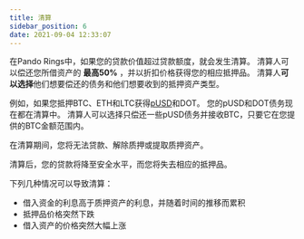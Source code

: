 ```yaml
---
title: 清算
sidebar_position: 6
date: 2021-09-04 12:33:07
---
```


在Pando Rings中，如果您的贷款价值超过贷款额度，就会发生清算。 清算人可以偿还您所借资产的 **最高50%** ，并以折扣价格获得您的相应抵押品。 清算人**可以选择**他们想要偿还的债务和他们想要收到的抵押资产类型。

例如，如果您抵押BTC、ETH和LTC获得[pUSD](./glossary)和DOT。 您的pUSD和DOT债务现在都在清算中。 清算人可以选择只偿还一些pUSD债务并接收BTC，只要它在您提供的BTC金额范围内。

在清算期间，您将无法贷款、解除质押或提取质押资产。

清算后，您的贷款将降至安全水平，而您将失去相应的抵押品。

下列几种情况可以导致清算：
- 借入资金的利息高于质押资产的利息，并随着时间的推移而累积
- 抵押品价格突然下跌
- 借入资产的价格突然大幅上涨
 
